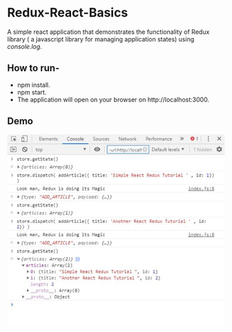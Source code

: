 # Redux-React-Basics
A simple react application that demonstrates the functionality of Redux library ( a javascript library for managing application states) using <i>console.log</i>.

## How to run-
- npm install.
- npm start.
- The application will open on your browser on http://localhost:3000.

## Demo
<img src="https://github.com/rahul2412/Redux-React-Basics/blob/master/images/Capture.JPG" alt="demo app">
